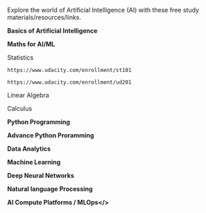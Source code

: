 Explore the world of Artificial Intelligence (AI) with these free study materials/resources/links. 

<b>Basics of Artificial Intelligence</b>

<b>Maths for AI/ML</b>

  Statistics 
  
    https://www.udacity.com/enrollment/st101  
  
    https://www.udacity.com/enrollment/ud201

  Linear Algebra 
  
  Calculus

<b>Python Programming</b>

<b>Advance Python Proramming</b>

<b>Data Analytics</b>

<b>Machine Learning</b>

<b>Deep Neural Networks</b>

<b>Natural language Processing</b>

<b>AI Compute Platforms / MLOps</></b>



